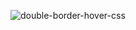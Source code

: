 ![double-border-hover-css](https://user-images.githubusercontent.com/84654346/219850459-79d865b9-ccd2-47a7-9c02-51fb0f07f114.gif)
